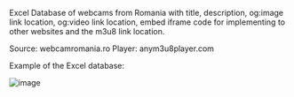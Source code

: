 Excel Database of webcams from Romania with title, description, og:image link location, og:video link location, embed iframe code for implementing to other websites and the m3u8 link location.

Source: webcamromania.ro
Player: anym3u8player.com

Example of the Excel database:

![image](https://user-images.githubusercontent.com/120414523/209350238-86bd506e-f1f0-4d8e-9e1f-f2f5d722213b.png)

